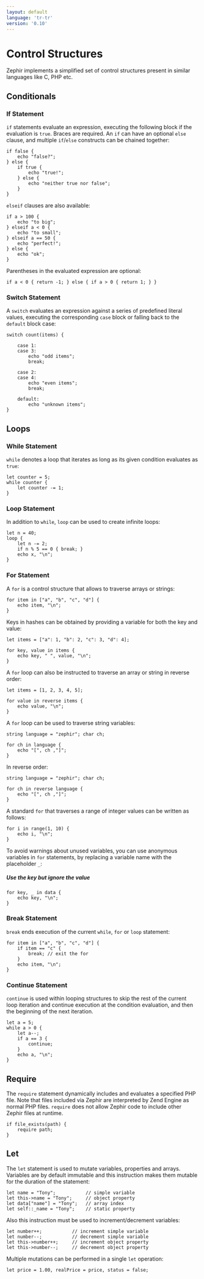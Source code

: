 ```yaml
---
layout: default
language: 'tr-tr'
version: '0.10'
---
```


# Control Structures
Zephir implements a simplified set of control structures present in similar languages like C, PHP etc.

<a name='conditionals'></a>

## Conditionals

<a name='conditionals-if'></a>

### If Statement
`if` statements evaluate an expression, executing the following block if the evaluation is `true`. Braces are required. An `if` can have an optional `else` clause, and multiple `if`/`else` constructs can be chained together:

```zephir
if false {
    echo "false?";
} else {
    if true {
        echo "true!";
    } else {
        echo "neither true nor false";
    }
}
```

`elseif` clauses are also available:

```zephir
if a > 100 {
    echo "to big";
} elseif a < 0 {
    echo "to small";
} elseif a == 50 {
    echo "perfect!";
} else {
    echo "ok";
}
```

Parentheses in the evaluated expression are optional:

```zephir
if a < 0 { return -1; } else { if a > 0 { return 1; } }
```

<a name='conditionals-switch'></a>

### Switch Statement
A `switch` evaluates an expression against a series of predefined literal values, executing the corresponding `case` block or falling back to the `default` block case:

```zephir
switch count(items) {

    case 1:
    case 3:
        echo "odd items";
        break;

    case 2:
    case 4:
        echo "even items";
        break;

    default:
        echo "unknown items";
}
```

<a name='loops'></a>

## Loops

<a name='loops-while'></a>

### While Statement
`while` denotes a loop that iterates as long as its given condition evaluates as `true`:

```zephir
let counter = 5;
while counter {
    let counter -= 1;
}
```

<a name='loops-loop'></a>

### Loop Statement
In addition to `while`, `loop` can be used to create infinite loops:

```zephir
let n = 40;
loop {
    let n -= 2;
    if n % 5 == 0 { break; }
    echo x, "\n";
}
```

<a name='loops-for'></a>

### For Statement
A `for` is a control structure that allows to traverse arrays or strings:

```zephir
for item in ["a", "b", "c", "d"] {
    echo item, "\n";
}
```

Keys in hashes can be obtained by providing a variable for both the key and value:

```zephir
let items = ["a": 1, "b": 2, "c": 3, "d": 4];

for key, value in items {
    echo key, " ", value, "\n";
}
```

A `for` loop can also be instructed to traverse an array or string in reverse order:

```zephir
let items = [1, 2, 3, 4, 5];

for value in reverse items {
    echo value, "\n";
}
```

A `for` loop can be used to traverse string variables:

```zephir
string language = "zephir"; char ch;

for ch in language {
    echo "[", ch ,"]";
}
```

In reverse order:

```zephir
string language = "zephir"; char ch;

for ch in reverse language {
    echo "[", ch ,"]";
}
```

A standard `for` that traverses a range of integer values can be written as follows:

```zephir
for i in range(1, 10) {
    echo i, "\n";
}
```

To avoid warnings about unused variables, you can use anonymous variables in `for` statements, by replacing a variable name with the placeholder `_`:

##### Use the key but ignore the value

```zephir
for key, _ in data {
    echo key, "\n";
}
```

<a name='loops-break'></a>

### Break Statement
`break` ends execution of the current `while`, `for` or `loop` statement:

```zephir
for item in ["a", "b", "c", "d"] {
    if item == "c" {
        break; // exit the for
    }
    echo item, "\n";
}
```

<a name='loops-continue'></a>

### Continue Statement
`continue` is used within looping structures to skip the rest of the current loop iteration and continue execution at the condition evaluation, and then the beginning of the next iteration.

```zephir
let a = 5;
while a > 0 {
    let a--;
    if a == 3 {
        continue;
    }
    echo a, "\n";
}
```

<a name='require'></a>

## Require
The `require` statement dynamically includes and evaluates a specified PHP file. Note that files included via Zephir are interpreted by Zend Engine as normal PHP files. `require` does not allow Zephir code to include other Zephir files at runtime.

```zephir
if file_exists(path) {
    require path;
}
```

<a name='let'></a>

## Let
The `let` statement is used to mutate variables, properties and arrays. Variables are by default immutable and this instruction makes them mutable for the duration of the statement:

```zephir
let name = "Tony";           // simple variable
let this->name = "Tony";     // object property
let data["name"] = "Tony";   // array index
let self::_name = "Tony";    // static property
```

Also this instruction must be used to increment/decrement variables:

```zephir
let number++;           // increment simple variable
let number--;           // decrement simple variable
let this->number++;     // increment object property
let this->number--;     // decrement object property
```

Multiple mutations can be performed in a single `let` operation:

```zephir
let price = 1.00, realPrice = price, status = false;
```
